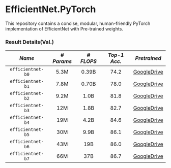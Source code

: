 # EfficientNet.PyTorch
This repository contains a concise, modular, human-friendly PyTorch implementation of EfficientNet with Pre-trained weights.

### Result Details(Val.)

|    *Name*         |*# Params*| *# FLOPS*  |*Top-1 Acc.*| *Pretrained* |
|:-----------------:|:--------:|:----------:|:----------:|:------------:|
| `efficientnet-b0` |   5.3M   |    0.39B   |    74.2    | [GoogleDrive](https://drive.google.com/open?id=1GAB04ft47OhmG_AbrQCcYiezJ8o00veX) |
| `efficientnet-b1` |   7.8M   |    0.70B   |    78.0    | [GoogleDrive](https://drive.google.com/open?id=1h_JT21EcPEmy7eNgnbI4-ORwRVJNxGsu) |
| `efficientnet-b2` |   9.2M   |     1.0B   |    81.8    | [GoogleDrive](https://drive.google.com/open?id=1CapQmg4Yvrdzzi3XaJkjWVFHOPT74Zat) |
| `efficientnet-b3` |    12M   |     1.8B   |    82.7    | [GoogleDrive](https://drive.google.com/open?id=1pJwZcIDBg236uWkYcqjT-WMqaFUWTI_U) |
| `efficientnet-b4` |    19M   |     4.2B   |    84.6    | [GoogleDrive](https://drive.google.com/open?id=1uHUfuxwz99t3YhSGLzr44Sty6yUbukQW) |
| `efficientnet-b5` |    30M   |     9.9B   |    86.1    | [GoogleDrive](https://drive.google.com/open?id=1G6B1rYedovUyG9tNwqS2BBeQE4v5S_A_) |
| `efficientnet-b6` |    43M   |      19B   |    86.0    | [GoogleDrive](https://drive.google.com/open?id=1py6oQlFvwh7wRf6fqIj835jdhXDXOF2Y) |
| `efficientnet-b7` |    66M   |      37B   |    86.7    | [GoogleDrive](https://drive.google.com/open?id=1duvROO9nVSnO9FC6u0EXQqcNpiG-WKbB) |
